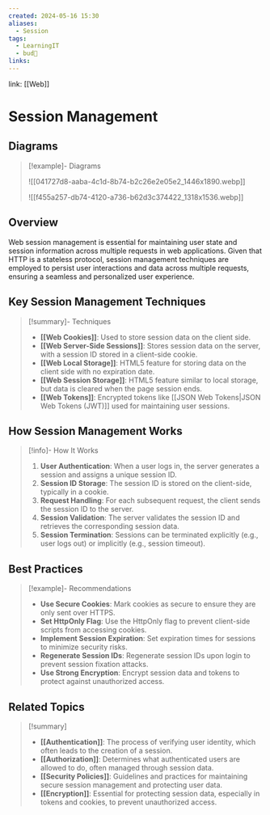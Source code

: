 ```yaml
---
created: 2024-05-16 15:30
aliases:
  - Session
tags:
  - LearningIT
  - bud🌿
links:
---
```


link: [[Web]]

# Session Management
## Diagrams

> [!example]- Diagrams
> 
> ![[041727d8-aaba-4c1d-8b74-b2c26e2e05e2_1446x1890.webp]]
> 
> ![[f455a257-db74-4120-a736-b62d3c374422_1318x1536.webp]]

## Overview

Web session management is essential for maintaining user state and session information across multiple requests in web applications. Given that HTTP is a stateless protocol, session management techniques are employed to persist user interactions and data across multiple requests, ensuring a seamless and personalized user experience.

## Key Session Management Techniques

> [!summary]- Techniques
> 
> - **[[Web Cookies]]**: Used to store session data on the client side.
> - **[[Web Server-Side Sessions]]**: Stores session data on the server, with a session ID stored in a client-side cookie.
> - **[[Web Local Storage]]**: HTML5 feature for storing data on the client side with no expiration date.
> - **[[Web Session Storage]]**: HTML5 feature similar to local storage, but data is cleared when the page session ends.
> - **[[Web Tokens]]**: Encrypted tokens like [[JSON Web Tokens|JSON Web Tokens (JWT)]] used for maintaining user sessions.

## How Session Management Works

> [!info]- How It Works
> 
> 1. **User Authentication**: When a user logs in, the server generates a session and assigns a unique session ID.
> 2. **Session ID Storage**: The session ID is stored on the client-side, typically in a cookie.
> 3. **Request Handling**: For each subsequent request, the client sends the session ID to the server.
> 4. **Session Validation**: The server validates the session ID and retrieves the corresponding session data.
> 5. **Session Termination**: Sessions can be terminated explicitly (e.g., user logs out) or implicitly (e.g., session timeout).

## Best Practices

> [!example]- Recommendations
> 
> - **Use Secure Cookies**: Mark cookies as secure to ensure they are only sent over HTTPS.
> - **Set HttpOnly Flag**: Use the HttpOnly flag to prevent client-side scripts from accessing cookies.
> - **Implement Session Expiration**: Set expiration times for sessions to minimize security risks.
> - **Regenerate Session IDs**: Regenerate session IDs upon login to prevent session fixation attacks.
> - **Use Strong Encryption**: Encrypt session data and tokens to protect against unauthorized access.

## Related Topics

> [!summary]
> 
> - **[[Authentication]]**: The process of verifying user identity, which often leads to the creation of a session.
> - **[[Authorization]]**: Determines what authenticated users are allowed to do, often managed through session data.
> - **[[Security Policies]]**: Guidelines and practices for maintaining secure session management and protecting user data.
> - **[[Encryption]]**: Essential for protecting session data, especially in tokens and cookies, to prevent unauthorized access.
